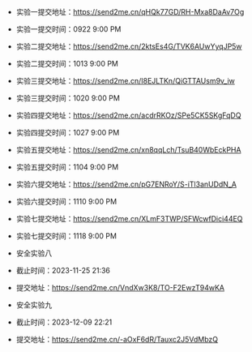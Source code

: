 - 实验一提交地址：https://send2me.cn/qHQk77GD/RH-Mxa8DaAv7Og
- 实验一提交时间：0922 9:00 PM


- 实验二提交地址：https://send2me.cn/2ktsEs4G/TVK6AUwYyqJP5w
- 实验二提交时间：1013 9:00 PM

- 实验三提交地址：https://send2me.cn/I8EJLTKn/QiGTTAUsm9v_iw
- 实验三提交时间：1020 9:00 PM

- 实验四提交地址：https://send2me.cn/acdrRKOz/SPe5CK5SKgFqDQ
- 实验四提交时间：1027 9:00 PM

- 实验五提交地址：https://send2me.cn/xn8qqLch/TsuB40WbEckPHA
- 实验五提交时间：1104 9:00 PM

- 实验六提交地址：https://send2me.cn/pG7ENRoY/S-iTl3anUDdN_A
- 实验六提交时间：1110 9:00 PM

- 实验七提交地址：https://send2me.cn/XLmF3TWP/SFWcwfDici44EQ
- 实验七提交时间：1118 9:00 PM


- 安全实验八
- 截止时间：2023-11-25 21:36
- 提交地址：https://send2me.cn/VndXw3K8/TO-F2EwzT94wKA

- 安全实验九
- 截止时间：2023-12-09 22:21
- 提交地址：https://send2me.cn/-aOxF6dR/Tauxc2J5VdMbzQ
